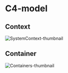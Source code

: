 # C4-model
## Context
![SystemContext-thumbnail](https://user-images.githubusercontent.com/112396161/191018362-1011eb25-8a94-40bd-b158-30b89de777c5.png)

## Container
![Containers-thumbnail](https://user-images.githubusercontent.com/112396161/191018417-83f0a0d3-aed3-413f-9df6-a66b00706f7f.png)
